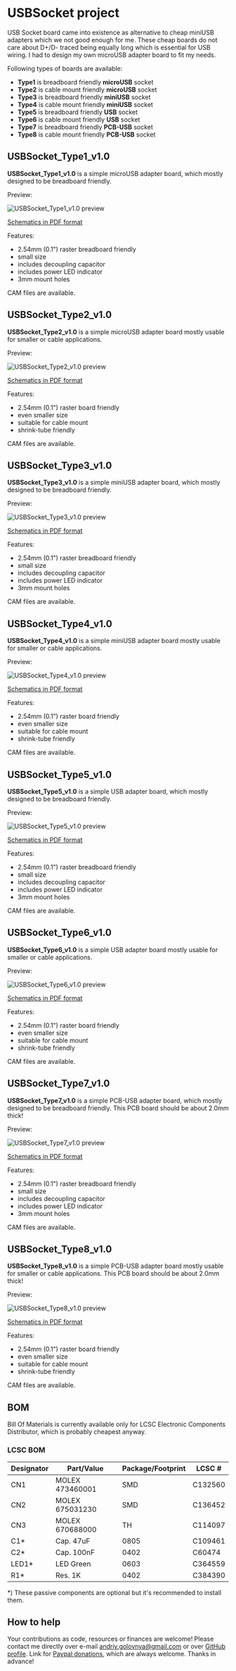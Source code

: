 # USBSocket project

USB Socket board came into existence as alternative to cheap miniUSB adapters which we not good enough for me.
These cheap boards do not care about D+/D- traced being equally long which is essential for USB wiring.
I had to design my own microUSB adapter board to fit my needs.

Following types of boards are available:

- **Type1** is breadboard friendly **microUSB** socket
- **Type2** is cable mount friendly **microUSB** socket
- **Type3** is breadboard friendly **miniUSB** socket
- **Type4** is cable mount friendly **miniUSB** socket
- **Type5** is breadboard friendly **USB** socket
- **Type6** is cable mount friendly **USB** socket
- **Type7** is breadboard friendly **PCB-USB** socket
- **Type8** is cable mount friendly **PCB-USB** socket

## USBSocket_Type1_v1.0

**USBSocket_Type1_v1.0** is a simple microUSB adapter board, which mostly designed to be breadboard friendly.

Preview:

![USBSocket_Type1_v1.0 preview](USBSocket_Type1_v1.0.png)

[Schematics in PDF format](USBSocket_Type1_v1.0.pdf)

Features:

- 2.54mm (0.1") raster breadboard friendly
- small size
- includes decoupling capacitor
- includes power LED indicator
- 3mm mount holes

CAM files are available.

## USBSocket_Type2_v1.0

**USBSocket_Type2_v1.0** is a simple microUSB adapter board mostly usable for smaller or cable applications.

Preview:

![USBSocket_Type2_v1.0 preview](USBSocket_Type2_v1.0.png)

[Schematics in PDF format](USBSocket_Type2_v1.0.pdf)

Features:

- 2.54mm (0.1") raster board friendly
- even smaller size
- suitable for cable mount
- shrink-tube friendly

CAM files are available.

## USBSocket_Type3_v1.0

**USBSocket_Type3_v1.0** is a simple miniUSB adapter board, which mostly designed to be breadboard friendly.

Preview:

![USBSocket_Type3_v1.0 preview](USBSocket_Type3_v1.0.png)

[Schematics in PDF format](USBSocket_Type3_v1.0.pdf)

Features:

- 2.54mm (0.1") raster breadboard friendly
- small size
- includes decoupling capacitor
- includes power LED indicator
- 3mm mount holes

CAM files are available.

## USBSocket_Type4_v1.0

**USBSocket_Type4_v1.0** is a simple miniUSB adapter board mostly usable for smaller or cable applications.

Preview:

![USBSocket_Type4_v1.0 preview](USBSocket_Type4_v1.0.png)

[Schematics in PDF format](USBSocket_Type4_v1.0.pdf)

Features:

- 2.54mm (0.1") raster board friendly
- even smaller size
- suitable for cable mount
- shrink-tube friendly

CAM files are available.

## USBSocket_Type5_v1.0

**USBSocket_Type5_v1.0** is a simple USB adapter board, which mostly designed to be breadboard friendly.

Preview:

![USBSocket_Type5_v1.0 preview](USBSocket_Type5_v1.0.png)

[Schematics in PDF format](USBSocket_Type5_v1.0.pdf)

Features:

- 2.54mm (0.1") raster breadboard friendly
- small size
- includes decoupling capacitor
- includes power LED indicator
- 3mm mount holes

CAM files are available.

## USBSocket_Type6_v1.0

**USBSocket_Type6_v1.0** is a simple USB adapter board mostly usable for smaller or cable applications.

Preview:

![USBSocket_Type6_v1.0 preview](USBSocket_Type6_v1.0.png)

[Schematics in PDF format](USBSocket_Type6_v1.0.pdf)

Features:

- 2.54mm (0.1") raster board friendly
- even smaller size
- suitable for cable mount
- shrink-tube friendly

CAM files are available.

## USBSocket_Type7_v1.0

**USBSocket_Type7_v1.0** is a simple PCB-USB adapter board, which mostly designed to be breadboard friendly.
This PCB board should be about 2.0mm thick!

Preview:

![USBSocket_Type7_v1.0 preview](USBSocket_Type7_v1.0.png)

[Schematics in PDF format](USBSocket_Type7_v1.0.pdf)

Features:

- 2.54mm (0.1") raster breadboard friendly
- small size
- includes decoupling capacitor
- includes power LED indicator
- 3mm mount holes

CAM files are available.

## USBSocket_Type8_v1.0

**USBSocket_Type8_v1.0** is a simple PCB-USB adapter board mostly usable for smaller or cable applications.
This PCB board should be about 2.0mm thick!

Preview:

![USBSocket_Type8_v1.0 preview](USBSocket_Type8_v1.0.png)

[Schematics in PDF format](USBSocket_Type8_v1.0.pdf)

Features:

- 2.54mm (0.1") raster board friendly
- even smaller size
- suitable for cable mount
- shrink-tube friendly

CAM files are available.

## BOM

Bill Of Materials is currently available only for LCSC Electronic Components Distributor, which is probably cheapest anyway.

### LCSC BOM

|Designator  |Part/Value      |Package/Footprint    |LCSC #  |
|------------|----------------|---------------------|--------|
|CN1         |MOLEX 473460001 |SMD                  |C132560 |
|CN2         |MOLEX 675031230 |SMD                  |C136452 |
|CN3         |MOLEX 670688000 |TH                   |C114097 |
|C1\*        |Cap. 47uF       |0805                 |C109461 |
|C2\*        |Cap. 100nF      |0402                 |C60474  |
|LED1\*      |LED Green       |0603                 |C364559 |
|R1\*        |Res. 1K         |0402                 |C384390 |

\*) These passive components are optional but it's recommended to install them.

## How to help

Your contributions as code, resources or finances are welcome!
Please contact me directly over e-mail andriy.golovnya@gmail.com or over [GitHub profile](https://github.com/red-scorp).
Link for [Paypal donations](http://paypal.me/redscorp), which are always welcome.
Thanks in advance!

